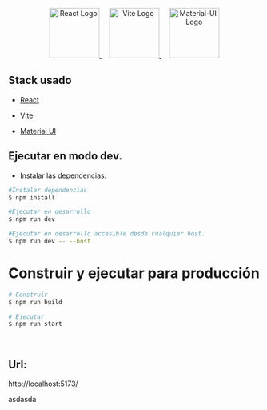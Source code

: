 <p align="center">
  <a href="https://react.dev/" target="_blank">
    <img src="https://upload.wikimedia.org/wikipedia/commons/a/a7/React-icon.svg" width="100" alt="React Logo" />
  </a>
  &nbsp;&nbsp;&nbsp;
  <a href="https://vitejs.dev/" target="_blank">
    <img src="https://vitejs.dev/logo.svg" width="100" alt="Vite Logo" />
  </a>
  &nbsp;&nbsp;&nbsp;
  <a href="https://mui.com/" target="_blank">
    <img
      src="https://mui.com/static/logo.png"
      alt="Material-UI Logo"
      width="100"
    />
  </a>
</p>

## Stack usado

- [React](https://es.react.dev/)

- [Vite](https://vite.dev/)

- [Material UI](https://mui.com/)

## Ejecutar en modo dev.

- Instalar las dependencias:

```bash
#Instalar dependencias
$ npm install
```

```bash
#Ejecutar en desarrollo
$ npm run dev
```
```bash
#Ejecutar en desarrollo accesible desde cualquier host.
$ npm run dev -- --host
```

# Construir y ejecutar para producción

```bash
# Construir
$ npm run build

# Ejecutar
$ npm run start
```

<br>

## Url:

http://localhost:5173/

asdasda